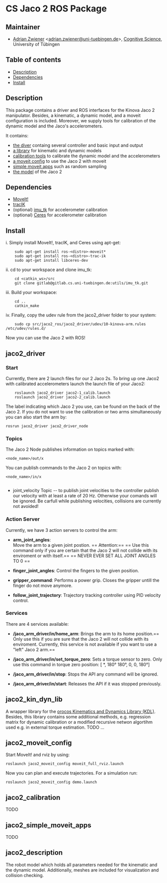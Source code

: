 # CS Jaco 2 ROS Package

## Maintainer 

- [Adrian Zwiener](http://www.cogsys.cs.uni-tuebingen.de/mitarb/zwiener/welcome_e.html) <<adrian.zwiener@uni-tuebingen.de>>, [Cognitive Science](http://ai.uni-bremen.de/), University of Tübingen

## Table of contents
- [Description](#description)
- [Dependencies](#dependencies)
- [Install](#install)

## Description

This package contains a driver and ROS interfaces for the Kinova Jaco 2 manipulator. Besides, a kinematic, a dynamic model, and a moveit configuration is included. Moreover, we supply tools for calibration of the dynamic model and the Jaco's accelerometers.

It contains:
-  [the diver](#jaco2_driver) containg several controller and basic input and output
-  [a library](#jaco2_kin_dyn_lib) for kinematic and dynamic models
-  [calibration tools](#jaco2_calibration) to calibrate the dynamic model and the accelerometers
- [a moveit config](#jaco2_moveit_config) to use the Jaco 2 with moveit
- [simple moveit apps](#jaco2_simple_moveit_apps) such as random sampling
- [the model](#jaco2_description) of the Jaco 2


## Dependencies
-  [MoveIt!](http://moveit.ros.org/)
- [tracIK](http://wiki.ros.org/trac_ik)
- (optional) [imu_tk](https://gitlab.cs.uni-tuebingen.de/utils/imu_tk) for accelerometer calibration
- (optional)  [Ceres](http://ceres-solver.org/)  for accelerometer calibration

## Install

i. Simply install MoveIt!, tracIK, and Ceres using apt-get: 
```
	sudo apt-get install ros-<distro>-moveit*
	sudo apt-get install ros-<distro>-trac-ik
	sudo apt-get install libceres-dev
```
ii. cd to your workspace and clone imu_tk:
```
	cd <catkin_ws>/src
	git clone gitlab@gitlab.cs.uni-tuebingen.de:utils/imu_tk.git
```
iii. Build your workspace:
```
	cd ..
	catkin_make
```
iv. Finally, copy the udev rule from the jaco2_driver folder to your system:
```
	sudo cp src/jaco2_ros/jaco2_driver/udev/10-kinova-arm.rules /etc/udev/rules.d/

```
Now you can use the Jaco 2 with ROS!

## jaco2_driver

### Start

Currently, there are 2 launch files for our 2 Jaco 2s. To bring up one Jaco2 with calibrated accelerometers launch the launch file of your Jaco2:
```
	roslaunch jaco2_driver jaco2-1_calib.launch
	roslaunch jaco2_driver jaco2-2_calib.launch
```
The label indicating which Jaco 2 you use, can be found on the back of the Jaco 2. If you do not want to use the calibration or two arms simultaneously you can also start the arm by:
```
rosrun jaco2_driver jaco2_driver_node
```
### Topics
The Jaco 2 Node publishes information on topics marked with: 
```
<node_name>/out/x
```
You can publish commands to the Jaco 2 on topics with:
```
<node_name>/in/x


```
- joint_velocity Topic
-- to publish joint velocities to the controller publish our velocity with at least a rate of 20 Hz. Otherwise your comands will be ignored. Be carfull while publishing velocities, collisions are currently not avoided!
### Action Server
Currently, we have 3 action servers to control the arm:

- **arm_joint_angles**:  
Move the arm to a given joint postion.
== Attention:==
== Use this command only if you are certain that the Jaco 2 will not collide with its enviroment or with itself.==
== NEVER EVER SET ALL JOINT ANGLES TO 0  ==

- **finger_joint_angles**: 
Control the fingers to the given position.
- **gripper_command**:
Performs a power grip. Closes the gripper untill the finger do not move anymore.

- **follow_joint_trajectory**:
Trajectory tracking controller using PID velocity control.

### Services
There are 4 services available:

- **/jaco_arm_driver/in/home_arm**:
Brings the arm to its home position.== Only use this if you are sure that the Jaco 2 will not collide with its enviroment. Currently, this service is not available if you want to use a "left" Jaco  2 arm.==

- **/jaco_arm_driver/in/set_torque_zero**:
Sets a torque sensor to zero. Only use this command in torque zero position:
 [ *, 180° 180°, 0, 0, 180°]

- **/jaco_arm_driver/in/stop**:
Stops the API any command will be ignored.

- **/jaco_arm_driver/in/start**:
Releases the API if it was stopped previously.


## jaco2_kin_dyn_lib
A wrapper library for the [orocos Kinematics and Dynamics Library (KDL)](http://wiki.ros.org/orocos_kdl). Besides, this library contains some additional methods, e.g. regression matrix for dynamic calibration or a modified recursive netwon algortihm used e.g. in external torque estimation.
TODO ...

## jaco2_moveit_config
Start MoveIt! and rviz by using:
```
roslaunch jaco2_moveit_config moveit_full_rviz.launch
```
Now you can plan and execute trajectories. For a simulation run:
```
roslaunch jaco2_moveit_config demo.launch
```

## jaco2_calibration
TODO
## jaco2_simple_moveit_apps
TODO
## jaco2_description
The robot model which holds  all parameters needed for the kinematic and the dynamic model. Additionally, meshes are included for visualization and collision checking.



